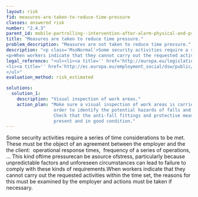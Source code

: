 ```yaml
---
layout: risk
fid: measures-are-taken-to-reduce-time-pressure
classes: answered risk
number: "2.4.3"
parent_id: mobile-partrolling--intervention-after-alarm-physical-and-psychosocial-workload
title: "Measures are taken to reduce time pressure."
problem_description: "Measures are not taken to reduce time pressure."
description: "<p class='MsoNormal'>Some security activities require a series of time considerations to be met. These must be the object of an agreement between the employer and the  the client:  operational response times,  frequency of a series of operations, ... This kind of <strong>time pressure</strong> can be a <strong>source of <a title='' href='https://osha.europa.eu/en/topics/stress' target='_blank' rel='nofollow'>stress</a></strong>, particularly because unpredictable factors and unforeseen circumstances can lead to failure to comply with these kinds of requirements.</p>&#13;
<p>When workers indicate that they cannot carry out the requested activities within the time set, the reasons for this must be examined by the employer and actions must be taken if necessary.</p>"
legal_reference: "<ul><li><a title='' href='http://europa.eu/legislation_summaries/employment_and_social_policy/health_hygiene_safety_at_work/c11113_en.htm' rel='nofollow' target='_blank'>89/391/CEE Implementing measures to improve the health and safety of workers (framework directive).</a></li>&#13;
<li><a title='' href='http://ec.europa.eu/employment_social/dsw/public/actRetrieveText.do?id=10402' rel='nofollow' target='_blank'>EU Framework agreement on work-related stress</a></li>&#13;
</ul>"
evaluation_method: risk_estimated

solutions:
  solution_1:
    description: "Visual inspection of work areas."
    action_plan: "Make sure a visual inspection of work areas is carried out in
                  order to identify the potential hazards of falls and slips.
                  Check that the anti-fall fittings and protective measures are
                  present and in good condition."
---
```

Some security activities require a series of time considerations to be met.
These must be the object of an agreement between the employer and the  the
client:  operational response times,  frequency of a series of operations, ...
This kind oftime pressurecan be asource ofstress, particularly because
unpredictable factors and unforeseen circumstances can lead to failure to
comply with these kinds of requirements.When workers indicate that they cannot
carry out the requested activities within the time set, the reasons for this
must be examined by the employer and actions must be taken if necessary.



